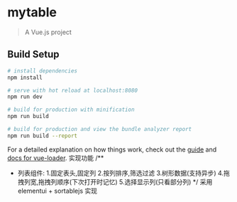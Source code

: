 # mytable

> A Vue.js project

## Build Setup

``` bash
# install dependencies
npm install

# serve with hot reload at localhost:8080
npm run dev

# build for production with minification
npm run build

# build for production and view the bundle analyzer report
npm run build --report
```

For a detailed explanation on how things work, check out the [guide](http://vuejs-templates.github.io/webpack/) and [docs for vue-loader](http://vuejs.github.io/vue-loader).
实现功能
/**
* 列表组件:
1.固定表头,固定列
2.按列排序,筛选过滤
3.树形数据(支持异步)
4.拖拽列宽,拖拽列顺序(下次打开时记忆)
5.选择显示列(只看部分列)
*/
采用elementui + sortablejs 实现
